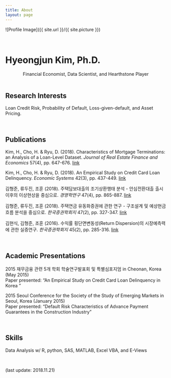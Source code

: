 ```yaml
---
title: About
layout: page
---
```

![Profile Image]({{ site.url }}/{{ site.picture }})

<br>

# Hyeongjun Kim, Ph.D.

<center>Financial Economist, Data Scientist, and Hearthstone Player</center>

<br>

## Research Interests

Loan Credit Risk, Probability of Default, Loss-given-default, and Asset Pricing.

<br>

## Publications

Kim, H., Cho, H. & Ryu, D. (2018). Characteristics of Mortgage Terminations: an Analysis of a Loan-Level Dataset. *Journal of Real Estate Finance and Economics* 57(4), pp. 647-676. [link](https://doi.org/10.1007/s11146-017-9620-5)

Kim, H., Cho, H. & Ryu, D. (2018). An Empirical Study on Credit Card Loan Delinquency. *Economic Systems* 42(3), pp. 437-449. [link](https://doi.org/10.1016/j.ecosys.2017.11.003)

김형준, 류두진, 조훈 (2018). 주택담보대출의 조기상환행태 분석 - 안심전환대출 출시 이후의 이상현상을 중심으로. *경영학연구* 47(4), pp. 865-887. [link](https://www.dbpia.co.kr/Journal/ArticleDetail/NODE07520947)

김형준, 류두진, 조훈 (2018). 주택연금 유동화증권에 관한 연구 - 구조설계 및 예상현금흐름 분석을 중심으로. *한국증권학회지* 47(2), pp. 327-347. [link](https://www.dbpia.co.kr/Journal/ArticleDetail/NODE07419342)

김현식, 김형준, 조훈 (2016). 수익률 횡단면변동성(Return Dispersion)의 시장예측력에 관한 실증연구. *한국증권학회지* 45(2), pp. 285-316. [link](https://www.dbpia.co.kr/Journal/ArticleDetail/NODE07228324)



<br>

## Academic Presentations

2015 재무금융 관련 5개 학회 학술연구발표회 및 특별심포지엄 in Cheonan, Korea (May 2015)  
Paper presented: “An Empirical Study on Credit Card Loan Delinquency in Korea ”

2015 Seoul Conference for the Society of the Study of Emerging Markets in Seoul, Korea (January 2015)  
Paper presented: “Default Risk Characteristics of Advance Payment Guarantees in the Construction 	Industry”

<br>

## Skills

Data Analysis w/ R, python, SAS, MATLAB, Excel VBA, and E-Views

<br>

(last update: 2018.11.21) 
